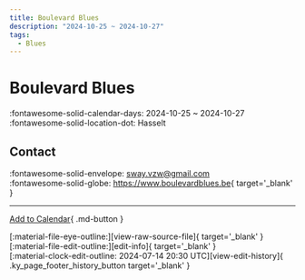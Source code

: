 ```yaml
---
title: Boulevard Blues
description: "2024-10-25 ~ 2024-10-27"
tags:
  - Blues
---
```


# Boulevard Blues 

:fontawesome-solid-calendar-days: 2024-10-25 ~ 2024-10-27  
:fontawesome-solid-location-dot: Hasselt  

## Contact

:fontawesome-solid-envelope: <sway.vzw@gmail.com>  
:fontawesome-solid-globe: <https://www.boulevardblues.be>{ target='_blank' }  

---

[Add to Calendar](https://swing.news/ics/en/2024/fr_BE/boulevard-blues-2024.ics){ .md-button }

<div class="ky_page_footer" markdown>
<div class="ky_page_footer_trailing" markdown="span">
[:material-file-eye-outline:][view-raw-source-file]{ target='_blank' }
[:material-file-edit-outline:][edit-info]{ target='_blank' }
</div>
<div class="ky_page_footer_leading" markdown="span">
[:material-clock-edit-outline: 2024-07-14 20:30 UTC][view-edit-history]{ .ky_page_footer_history_button target='_blank' }
</div>
</div>

[view-raw-source-file]: https://github.com/swingdance/events/blob/main/2024/fr_BE/boulevard-blues-2024.json "View Raw Source File"
[edit-info]: https://github.com/swingdance/events/issues/new?assignees=&labels=update+event&projects=&template=03-update_entity.yml&title=%5B2024%2Ffr_BE%5D%20Boulevard%20Blues&region=fr_BE&year=2024&id=boulevard-blues-2024&name=Boulevard%20Blues&org_id= "Edit Info"

[view-edit-history]: https://github.com/swingdance/events/commits/main/2024/fr_BE/boulevard-blues-2024.json "View Edit History"
